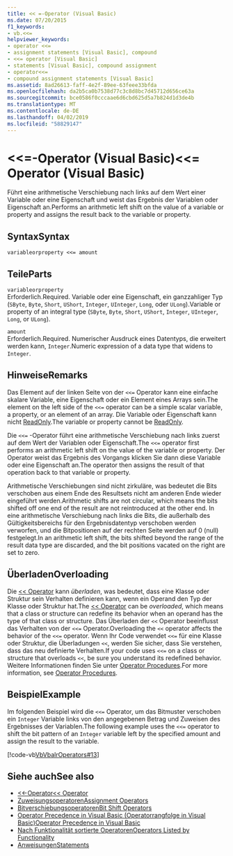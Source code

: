 ```yaml
---
title: << =-Operator (Visual Basic)
ms.date: 07/20/2015
f1_keywords:
- vb.<<=
helpviewer_keywords:
- operator <<=
- assignment statements [Visual Basic], compound
- <<= operator [Visual Basic]
- statements [Visual Basic], compound assignment
- operator<<=
- compound assignment statements [Visual Basic]
ms.assetid: 8ad26613-faff-4e2f-89ee-63feee33bfda
ms.openlocfilehash: da2b5ca0b7538d77c3c8d8bc7d45712d656ce63a
ms.sourcegitcommit: bce0586f0cccaae6d6cbd625d5a7b824d1d3de4b
ms.translationtype: MT
ms.contentlocale: de-DE
ms.lasthandoff: 04/02/2019
ms.locfileid: "58829147"
---
```

# <a name="-operator-visual-basic"></a><span data-ttu-id="eb19e-102">\<\<=-Operator (Visual Basic)</span><span class="sxs-lookup"><span data-stu-id="eb19e-102">\<\<= Operator (Visual Basic)</span></span>
<span data-ttu-id="eb19e-103">Führt eine arithmetische Verschiebung nach links auf dem Wert einer Variable oder eine Eigenschaft und weist das Ergebnis der Variablen oder Eigenschaft an.</span><span class="sxs-lookup"><span data-stu-id="eb19e-103">Performs an arithmetic left shift on the value of a variable or property and assigns the result back to the variable or property.</span></span>  
  
## <a name="syntax"></a><span data-ttu-id="eb19e-104">Syntax</span><span class="sxs-lookup"><span data-stu-id="eb19e-104">Syntax</span></span>  
  
```  
variableorproperty <<= amount  
```  
  
## <a name="parts"></a><span data-ttu-id="eb19e-105">Teile</span><span class="sxs-lookup"><span data-stu-id="eb19e-105">Parts</span></span>  
 `variableorproperty`  
 <span data-ttu-id="eb19e-106">Erforderlich.</span><span class="sxs-lookup"><span data-stu-id="eb19e-106">Required.</span></span> <span data-ttu-id="eb19e-107">Variable oder eine Eigenschaft, ein ganzzahliger Typ (`SByte`, `Byte`, `Short`, `UShort`, `Integer`, `UInteger`, `Long`, oder `ULong`).</span><span class="sxs-lookup"><span data-stu-id="eb19e-107">Variable or property of an integral type (`SByte`, `Byte`, `Short`, `UShort`, `Integer`, `UInteger`, `Long`, or `ULong`).</span></span>  
  
 `amount`  
 <span data-ttu-id="eb19e-108">Erforderlich.</span><span class="sxs-lookup"><span data-stu-id="eb19e-108">Required.</span></span> <span data-ttu-id="eb19e-109">Numerischer Ausdruck eines Datentyps, die erweitert werden kann, `Integer`.</span><span class="sxs-lookup"><span data-stu-id="eb19e-109">Numeric expression of a data type that widens to `Integer`.</span></span>  
  
## <a name="remarks"></a><span data-ttu-id="eb19e-110">Hinweise</span><span class="sxs-lookup"><span data-stu-id="eb19e-110">Remarks</span></span>  
 <span data-ttu-id="eb19e-111">Das Element auf der linken Seite von der `<<=` Operator kann eine einfache skalare Variable, eine Eigenschaft oder ein Element eines Arrays sein.</span><span class="sxs-lookup"><span data-stu-id="eb19e-111">The element on the left side of the `<<=` operator can be a simple scalar variable, a property, or an element of an array.</span></span> <span data-ttu-id="eb19e-112">Die Variable oder Eigenschaft kann nicht [ReadOnly](../../../visual-basic/language-reference/modifiers/readonly.md).</span><span class="sxs-lookup"><span data-stu-id="eb19e-112">The variable or property cannot be [ReadOnly](../../../visual-basic/language-reference/modifiers/readonly.md).</span></span>  
  
 <span data-ttu-id="eb19e-113">Die `<<=` -Operator führt eine arithmetische Verschiebung nach links zuerst auf dem Wert der Variablen oder Eigenschaft.</span><span class="sxs-lookup"><span data-stu-id="eb19e-113">The `<<=` operator first performs an arithmetic left shift on the value of the variable or property.</span></span> <span data-ttu-id="eb19e-114">Der Operator weist das Ergebnis des Vorgangs klicken Sie dann diese Variable oder eine Eigenschaft an.</span><span class="sxs-lookup"><span data-stu-id="eb19e-114">The operator then assigns the result of that operation back to that variable or property.</span></span>  
  
 <span data-ttu-id="eb19e-115">Arithmetische Verschiebungen sind nicht zirkuläre, was bedeutet die Bits verschoben aus einem Ende des Resultsets nicht am anderen Ende wieder eingeführt werden.</span><span class="sxs-lookup"><span data-stu-id="eb19e-115">Arithmetic shifts are not circular, which means the bits shifted off one end of the result are not reintroduced at the other end.</span></span> <span data-ttu-id="eb19e-116">In eine arithmetische Verschiebung nach links die Bits, die außerhalb des Gültigkeitsbereichs für den Ergebnisdatentyp verschoben werden verworfen, und die Bitpositionen auf der rechten Seite werden auf 0 (null) festgelegt.</span><span class="sxs-lookup"><span data-stu-id="eb19e-116">In an arithmetic left shift, the bits shifted beyond the range of the result data type are discarded, and the bit positions vacated on the right are set to zero.</span></span>  
  
## <a name="overloading"></a><span data-ttu-id="eb19e-117">Überladen</span><span class="sxs-lookup"><span data-stu-id="eb19e-117">Overloading</span></span>  
 <span data-ttu-id="eb19e-118">Die [<< Operator](../../../visual-basic/language-reference/operators/left-shift-operator.md) kann *überladen*, was bedeutet, dass eine Klasse oder Struktur sein Verhalten definieren kann, wenn ein Operand den Typ der Klasse oder Struktur hat.</span><span class="sxs-lookup"><span data-stu-id="eb19e-118">The [<< Operator](../../../visual-basic/language-reference/operators/left-shift-operator.md) can be *overloaded*, which means that a class or structure can redefine its behavior when an operand has the type of that class or structure.</span></span> <span data-ttu-id="eb19e-119">Das Überladen der `<<` Operator beeinflusst das Verhalten von der `<<=` Operator.</span><span class="sxs-lookup"><span data-stu-id="eb19e-119">Overloading the `<<` operator affects the behavior of the `<<=` operator.</span></span> <span data-ttu-id="eb19e-120">Wenn Ihr Code verwendet `<<=` für eine Klasse oder Struktur, die Überladungen `<<`, werden Sie sicher, dass Sie verstehen, dass das neu definierte Verhalten.</span><span class="sxs-lookup"><span data-stu-id="eb19e-120">If your code uses `<<=` on a class or structure that overloads `<<`, be sure you understand its redefined behavior.</span></span> <span data-ttu-id="eb19e-121">Weitere Informationen finden Sie unter [Operator Procedures](../../../visual-basic/programming-guide/language-features/procedures/operator-procedures.md).</span><span class="sxs-lookup"><span data-stu-id="eb19e-121">For more information, see [Operator Procedures](../../../visual-basic/programming-guide/language-features/procedures/operator-procedures.md).</span></span>  
  
## <a name="example"></a><span data-ttu-id="eb19e-122">Beispiel</span><span class="sxs-lookup"><span data-stu-id="eb19e-122">Example</span></span>  
 <span data-ttu-id="eb19e-123">Im folgenden Beispiel wird die `<<=` Operator, um das Bitmuster verschoben ein `Integer` Variable links von den angegebenen Betrag und Zuweisen des Ergebnisses der Variablen.</span><span class="sxs-lookup"><span data-stu-id="eb19e-123">The following example uses the `<<=` operator to shift the bit pattern of an `Integer` variable left by the specified amount and assign the result to the variable.</span></span>  
  
 [!code-vb[VbVbalrOperators#13](~/samples/snippets/visualbasic/VS_Snippets_VBCSharp/VbVbalrOperators/VB/Class1.vb#13)]  
  
## <a name="see-also"></a><span data-ttu-id="eb19e-124">Siehe auch</span><span class="sxs-lookup"><span data-stu-id="eb19e-124">See also</span></span>

- [<span data-ttu-id="eb19e-125"><<-Operator</span><span class="sxs-lookup"><span data-stu-id="eb19e-125"><< Operator</span></span>](../../../visual-basic/language-reference/operators/left-shift-operator.md)
- [<span data-ttu-id="eb19e-126">Zuweisungsoperatoren</span><span class="sxs-lookup"><span data-stu-id="eb19e-126">Assignment Operators</span></span>](../../../visual-basic/language-reference/operators/assignment-operators.md)
- [<span data-ttu-id="eb19e-127">Bitverschiebungsoperatoren</span><span class="sxs-lookup"><span data-stu-id="eb19e-127">Bit Shift Operators</span></span>](../../../visual-basic/language-reference/operators/bit-shift-operators.md)
- [<span data-ttu-id="eb19e-128">Operator Precedence in Visual Basic (Operatorrangfolge in Visual Basic)</span><span class="sxs-lookup"><span data-stu-id="eb19e-128">Operator Precedence in Visual Basic</span></span>](../../../visual-basic/language-reference/operators/operator-precedence.md)
- [<span data-ttu-id="eb19e-129">Nach Funktionalität sortierte Operatoren</span><span class="sxs-lookup"><span data-stu-id="eb19e-129">Operators Listed by Functionality</span></span>](../../../visual-basic/language-reference/operators/operators-listed-by-functionality.md)
- [<span data-ttu-id="eb19e-130">Anweisungen</span><span class="sxs-lookup"><span data-stu-id="eb19e-130">Statements</span></span>](../../../visual-basic/programming-guide/language-features/statements.md)
